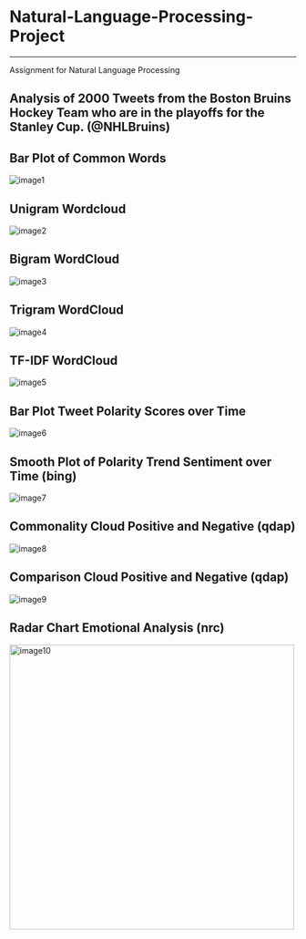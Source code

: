 # Natural-Language-Processing-Project
***
Assignment for Natural Language Processing

## Analysis of 2000 Tweets from the Boston Bruins Hockey Team who are in the playoffs for the Stanley Cup. (@NHLBruins)

## Bar Plot of Common Words
![image1](https://user-images.githubusercontent.com/37115533/39056622-3b15ea52-4485-11e8-9ab6-dd821c421a96.png)

## Unigram Wordcloud
![image2](https://user-images.githubusercontent.com/37115533/39056623-3b2080ac-4485-11e8-83e5-c18462032c9f.png)

## Bigram WordCloud
![image3](https://user-images.githubusercontent.com/37115533/39056624-3b2af2e4-4485-11e8-8049-c55ae66c9551.png)

## Trigram WordCloud
![image4](https://user-images.githubusercontent.com/37115533/39056625-3b397cec-4485-11e8-80f9-10894163b7d5.png)

## TF-IDF WordCloud
![image5](https://user-images.githubusercontent.com/37115533/39056626-3b458992-4485-11e8-9cf2-1f94592febf0.png)

## Bar Plot Tweet Polarity Scores over Time
![image6](https://user-images.githubusercontent.com/37115533/39056627-3b58d15a-4485-11e8-800f-26846e7dfc1b.png)

## Smooth Plot of Polarity Trend Sentiment over Time (bing)
![image7](https://user-images.githubusercontent.com/37115533/39056628-3b65982c-4485-11e8-9381-31fee8c88b7b.png)

## Commonality Cloud Positive and Negative (qdap)
![image8](https://user-images.githubusercontent.com/37115533/39056619-3aee533e-4485-11e8-9e6d-b5a4f0f80fb3.png)

## Comparison Cloud Positive and Negative (qdap)
![image9](https://user-images.githubusercontent.com/37115533/39056620-3afd4fba-4485-11e8-82dc-9ce710c34da2.png)

## Radar Chart Emotional Analysis (nrc)
<img width="500" alt="image10" src="https://user-images.githubusercontent.com/37115533/39056754-8c8716cc-4485-11e8-8c16-e36411c1d202.png">
